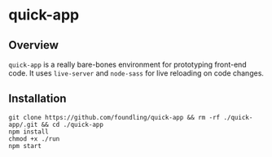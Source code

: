 # quick-app

## Overview

`quick-app` is a really bare-bones environment for prototyping front-end code.  It uses `live-server` and `node-sass` for live reloading on code changes.

## Installation 


```
git clone https://github.com/foundling/quick-app && rm -rf ./quick-app/.git && cd ./quick-app
npm install
chmod +x ./run
npm start
```

